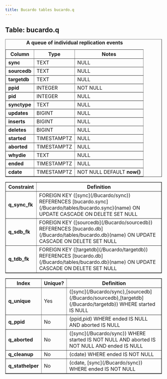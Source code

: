 ```yaml
---
title: Bucardo tables bucardo.q
---
```



<h2>
Table: bucardo.q

</h2>
<table border="1" cellpadding="3">
<caption>
<b>A queue of individual replication events</b>

</caption>
<tr>
<th>
Column

</th>
<th>
Type

</th>
<th>
Notes

</th>
</tr>
<tr>
<td>
<b>sync</b>

</td>
<td>
TEXT

</td>
<td>
NULL

</td>
</tr>
<tr>
<td>
<b>sourcedb</b>

</td>
<td>
TEXT

</td>
<td>
NULL

</td>
</tr>
<tr>
<td>
<b>targetdb</b>

</td>
<td>
TEXT

</td>
<td>
NULL

</td>
</tr>
<tr>
<td>
<b>ppid</b>

</td>
<td>
INTEGER

</td>
<td>
NOT NULL

</td>
</tr>
<tr>
<td>
<b>pid</b>

</td>
<td>
INTEGER

</td>
<td>
NULL

</td>
</tr>
<tr>
<td>
<b>synctype</b>

</td>
<td>
TEXT

</td>
<td>
NULL

</td>
</tr>
<tr>
<td>
<b>updates</b>

</td>
<td>
BIGINT

</td>
<td>
NULL

</td>
</tr>
<tr>
<td>
<b>inserts</b>

</td>
<td>
BIGINT

</td>
<td>
NULL

</td>
</tr>
<tr>
<td>
<b>deletes</b>

</td>
<td>
BIGINT

</td>
<td>
NULL

</td>
</tr>
<tr>
<td>
<b>started</b>

</td>
<td>
TIMESTAMPTZ

</td>
<td>
NULL

</td>
</tr>
<tr>
<td>
<b>aborted</b>

</td>
<td>
TIMESTAMPTZ

</td>
<td>
NULL

</td>
</tr>
<tr>
<td>
<b>whydie</b>

</td>
<td>
TEXT

</td>
<td>
NULL

</td>
</tr>
<tr>
<td>
<b>ended</b>

</td>
<td>
TIMESTAMPTZ

</td>
<td>
NULL

</td>
</tr>
<tr>
<td>
<b>cdate</b>

</td>
<td>
TIMESTAMPTZ

</td>
<td>
NOT NULL DEFAULT <b>now()</b>

</td>
</tr>
</table>
<table border="1" cellpadding="3" style="margin-top: 15px">
<tr>
<th>
Constraint

</th>
<th>
Definition

</th>
</tr>
<tr>
<td>
<b>q_sync_fk</b>

</td>
<td>
FOREIGN KEY ([sync](/Bucardo/sync)) REFERENCES [bucardo.sync](/Bucardo/tables/bucardo.sync)(name) ON UPDATE CASCADE ON DELETE SET NULL

</td>
</tr>
<tr>
<td>
<b>q_sdb_fk</b>

</td>
<td>
FOREIGN KEY ([sourcedb](/Bucardo/sourcedb)) REFERENCES [bucardo.db](/Bucardo/tables/bucardo.db)(name) ON UPDATE CASCADE ON DELETE SET NULL

</td>
</tr>
<tr>
<td>
<b>q_tdb_fk</b>

</td>
<td>
FOREIGN KEY ([targetdb](/Bucardo/targetdb)) REFERENCES [bucardo.db](/Bucardo/tables/bucardo.db)(name) ON UPDATE CASCADE ON DELETE SET NULL

</td>
</tr>
</table>
<table border="1" cellpadding="3" style="margin-top: 15px">
<tr>
<th>
Index

</th>
<th>
Unique?

</th>
<th>
Definition

</th>
</tr>
<tr>
<td>
<b>q_unique</b>

</td>
<td>
Yes

</td>
<td>
([sync](/Bucardo/sync),[sourcedb](/Bucardo/sourcedb),[targetdb](/Bucardo/targetdb)) WHERE started IS NULL

</td>
</tr>
<tr>
<td>
<b>q_ppid</b>

</td>
<td>
No

</td>
<td>
(ppid,pid) WHERE ended IS NULL AND aborted IS NULL

</td>
</tr>
<tr>
<td>
<b>q_aborted</b>

</td>
<td>
No

</td>
<td>
([sync](/Bucardo/sync)) WHERE started IS NOT NULL AND aborted IS NOT NULL AND ended IS NULL

</td>
</tr>
<tr>
<td>
<b>q_cleanup</b>

</td>
<td>
No

</td>
<td>
(cdate) WHERE ended IS NOT NULL

</td>
</tr>
<tr>
<td>
<b>q_stathelper</b>

</td>
<td>
No

</td>
<td>
(cdate, [sync](/Bucardo/sync)) WHERE ended IS NOT NULL

</td>
</tr>
</table>
